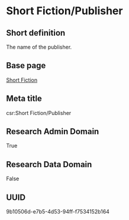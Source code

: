 # Short Fiction/Publisher
## Short definition
The name of the publisher.
## Base page
[Short Fiction](../../Objects/Short%20Fiction.md)
## Meta title
csr:Short Fiction/Publisher
## Research Admin Domain
True
## Research Data Domain
False
## UUID
9b10506d-e7b5-4d53-94ff-f7534152b164
